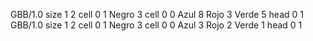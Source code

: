 <gs-board> GBB/1.0
size 1 2
cell 0 1 Negro 3
cell 0 0 Azul 8 Rojo 3 Verde 5 
head 0 1
 </gs-board>
<gs-board> GBB/1.0
size 1 2
cell 0 1 Negro 3
cell 0 0 Azul 3 Rojo 2 Verde 1
head 0 1
 </gs-board>